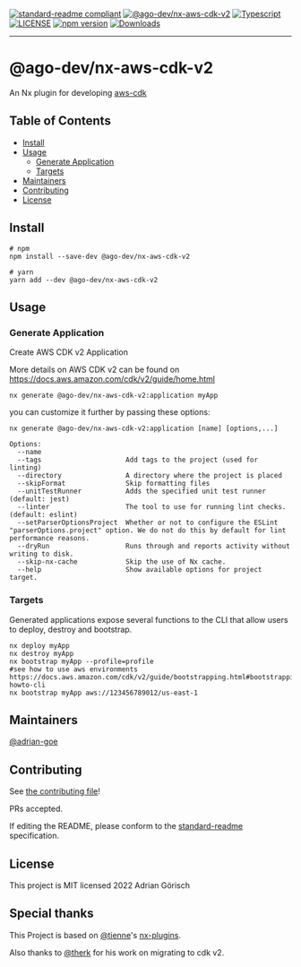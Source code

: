 [![standard-readme compliant](https://img.shields.io/badge/standard--readme-OK-green.svg?style=flat-square)](https://github.com/RichardLitt/standard-readme)
[![@ago-dev/nx-aws-cdk-v2](https://img.shields.io/badge/%40adrian--goe-nx--aws--cdk-green)](https://github.com/adrian-goe/nx-aws-cdk-v2/tree/main/packages/aws-cdk-v2)
[![Typescript](https://badgen.net/badge/icon/typescript?icon=typescript&label)](https://www.typescriptlang.org/)
[![LICENSE](https://img.shields.io/npm/l/@ago-dev/nx-aws-cdk-v2.svg)](https://www.npmjs.com/package/@ago-dev/nx-aws-cdk-v2)
[![npm version](https://img.shields.io/npm/v/@ago-dev/nx-aws-cdk-v2.svg)](https://www.npmjs.com/package/@ago-dev/nx-aws-cdk-v2)
[![Downloads](https://img.shields.io/npm/dm/@ago-dev/nx-aws-cdk-v2.svg)](https://www.npmjs.com/package/@ago-dev/nx-aws-cdk-v2)

<hr>

# @ago-dev/nx-aws-cdk-v2

An Nx plugin for developing [aws-cdk](https://docs.aws.amazon.com/cdk/latest/guide/home.html)

## Table of Contents

- [Install](#install)
- [Usage](#usage)
  - [Generate Application](#generate-application)
  - [Targets](#targets)
- [Maintainers](#maintainers)
- [Contributing](#contributing)
- [License](#license)

## Install

```shell
# npm
npm install --save-dev @ago-dev/nx-aws-cdk-v2

# yarn
yarn add --dev @ago-dev/nx-aws-cdk-v2
```

## Usage

### Generate Application

Create AWS CDK v2 Application

More details on AWS CDK v2 can be found on https://docs.aws.amazon.com/cdk/v2/guide/home.html

```shell
nx generate @ago-dev/nx-aws-cdk-v2:application myApp
```

you can customize it further by passing these options:

```
nx generate @ago-dev/nx-aws-cdk-v2:application [name] [options,...]

Options:
  --name
  --tags                     Add tags to the project (used for linting)
  --directory                A directory where the project is placed
  --skipFormat               Skip formatting files
  --unitTestRunner           Adds the specified unit test runner (default: jest)
  --linter                   The tool to use for running lint checks. (default: eslint)
  --setParserOptionsProject  Whether or not to configure the ESLint "parserOptions.project" option. We do not do this by default for lint performance reasons.
  --dryRun                   Runs through and reports activity without writing to disk.
  --skip-nx-cache            Skip the use of Nx cache.
  --help                     Show available options for project target.
```

### Targets

Generated applications expose several functions to the CLI that allow users to deploy, destroy and bootstrap.

```shell
nx deploy myApp
nx destroy myApp
nx bootstrap myApp --profile=profile
#see how to use aws environments https://docs.aws.amazon.com/cdk/v2/guide/bootstrapping.html#bootstrapping-howto-cli
nx bootstrap myApp aws://123456789012/us-east-1
```

## Maintainers

[@adrian-goe](https://github.com/adrian-goe)

## Contributing

See [the contributing file](../../CONTRIBUTING.md)!

PRs accepted.

If editing the README, please conform to the [standard-readme](https://github.com/RichardLitt/standard-readme)
specification.

## License

This project is MIT licensed 2022 Adrian Görisch

## Special thanks

This Project is based on [@tienne](https://github.com/tienne)'s
[nx-plugins](https://github.com/codebrewlab/nx-plugins).

Also thanks to [@therk](https://github.com/therk) for his work on migrating to cdk v2.

